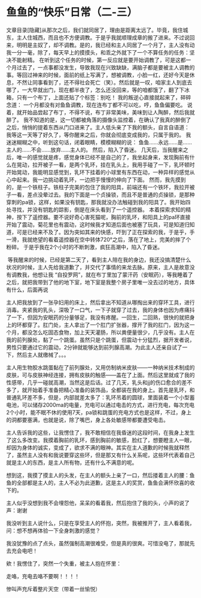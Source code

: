 # 鱼鱼的“快乐”日常（二-三）

文章目录[隐藏]从那次之后，我们就同居了，理由是距离太远了。毕竟，我住城东，主人住城西，而且也不方便调教。于是乎我就顺理成章的搬了进来。不过说回来，明明是主奴了，却不调教。是的，我已经和主人同居了一个月了，主人没有动我一分一毫，除了，每天早上的摸摸头，和乖之外就下了一个不算任务的任务：坚决不能射精。
在听到这个任务的时候，第一反应就是要开始调教了，可是这都一个月过去了，一点事都没发生，导致我现在兴致缺缺，满脑子都是要被主人调教的事。等回过神来的时候，面前的纸上写满了，想被调教，小脸一红，还好今天是休息，不然让同事看到了，还不得社会死亡（笑）。然后就是一叹，咱家主人到底去哪了，一大早就出门，现在都半夜了，怎么还没回来，等的咱都饿了，翻了下冰箱，只有一个布丁，上面还贴了个标签：别吃！
我的叛逆心直接就起来了，碎碎念道：
一个月都没有对鱼鱼调教，现在连布丁都不可以吃，哼，鱼鱼偏要吃。
说着，就开始品尝起了布丁，不得不说，布丁非常美味，美味到让人陶醉，然后我就醉了。
我不知道的是，这一切都被角落的摄像头监控着，在确认了我真的醉倒了之后，悄悄的提着东西从门口进来了。主人低头亲了下我的额头，自言自语道：
我等这一天等了好久了，等你醒来之后，你就会彻底变成我的，只属于我的。
我迷迷糊糊之中，听到这句话，闭着眼睛，模模糊糊的说：
鱼鱼……永远……是……主人的……不会……放弃……主人的。
然后，陷入了昏迷。
几天后，当我醒来之后，唯一的感觉就是疼，感觉身体已经不是自己的了，我坐起身来，发现胸前有什么在晃动，拉开被子一看，是两个乳环，挂在乳头上，我用手碰了一下，乳环顿时开始晃动，我能明显感觉到，乳环下挂着的小球里有东西在动，一种异样的感觉从心中起来。我一边挑动着乳环，一边把手慢慢的伸向了下面。
然而，我先摸到的，是一个铁柱子。铁柱子完美的包住了我的阳具，前端还有一个铁环，我拉开被子一看，差点没晕过去。我的下面是一个贞操锁，而且不是普通的贞操锁，是那种穿刺的pa锁，这样，如果没有钥匙，那我就没办法触碰到我的阳具了。我开始四处寻找，并没有钥匙的踪影，倒是在床头看到了一个遥控器。
本着探索求知的精神，按下了遥控器。要不说好奇心害死猫呢，胸前的乳环，和阳具上的pa环直接开始了震动，菊花里也有震动，这时候我才知道后面也被塞了玩具，可是知道归知道，可是已经来不及了。因为突如其来的快感，吓到了正在探索的我，于是乎，手一滑，我就绝望的看着遥控器在空中转体720°之后，落在了地上，完美的摔了个粉碎。
于是乎我在2个小时的不断刺激，疯狂高潮中，陷入了昏迷。

 等我醒来的时候，已经是第二天了，看到主人陪在我的身边，我还没搞清楚什么状况的时候，主人先给我道歉了，并交代了事情的来龙去脉。原来，主人是故意没有调教我，他想让我 “自投罗网”，就在布丁里加了蒙汗药（安眠药），等我睡着了之后，就把我带到了他的地下室，地下室是我整个房子里唯一没去过的地方，具体有什么，后面再说

主人把我放到了一张孕妇用的床上，然后拿出不知道从哪掏出来的穿环工具，进行消毒。夹紧我的乳头，深吸了一口气，一下子就穿了过去，我的身体也因为疼痛抖了一下，但因为安眠药的分量够足，我没有疼醒。一回生，二回熟，很快的就把身上的环都穿了。肛门处，主人拿出了一个肛门扩张器，撑开了我的肛门，因为这一个月，都没怎么吃固态食物，加上天天灌肠，所以粪便量很少，几乎没有。主人在我的前列腺处，黏了一个跳蛋。虽然只是个跳蛋，但震动十分猛烈，据开发者说，男性只要通过它的震动，2分钟就能够达到前列腺高潮。为此主人还亲自试了一下，然后主人就缴械了。。。

主人用生物胶水跳蛋黏在了前列腺处，又用仿制纳米皮肤——一种纳米技术制成的皮肤，可与皮肤神经连接，拥有皮肤的触感——盖在了上面。然后这里就成了我的性感带，几乎一碰就高潮，当然这是后话。过了几天，乳头和jj的伤口愈合的差不多了，就开始着手准备把精心准备的装饰品，全都装在我的身上。首先是乳环，和普通乳环差不多，但是，内部就差太多了：乳环吊着的圆球，里面装着一个小型蓄电池，可以储存2000ma的电量，充电可以通过电击的方式，进行充电，每次充电2个小时，能不眠不休的使用7天，pa锁和跳蛋的充电方式也是这样，不过，身上的洞都要塞满，也就是说，除了嘴巴，身上各处敏感带都要遭受电击。

主人告诉我的这些，让我愣住了，我不敢相信在我昏迷的这段时间，在我身上发生了这么多改变。我摸着胸前的乳环，感到胸前的敏感，脸红了，想要瞪主人一眼，却因为身体的诚实，变成了，欲求不满的眼神。其实在主人道歉的时候我就释然了，虽然主人没有和我说要穿这些环，但是那又有什么关系呢，这些环代表着自己就是主人的东西，是主人所有物，还有什么不满意的呢。

想到这，我摸了摸主人的头发，在主人的额头上亲了一口，然后搂着主人的腰：鱼鱼的全部都是主人的，主人不必为此道歉，这是主人的奖赏，鱼鱼会满怀欣喜的收下的。

主人似乎没想到我不会埋怨他，呆呆的看着我，然后抱住了我的头，小声的说了声：谢谢

我没听到主人说什么，只是在享受主人的怀抱，突然，我被推开了，主人看着我，问：想不想再体验一下全身刺激的感觉？

我没犹豫的点了点头，虽然强制高潮很难受，但是真的很爽。可惜没电了，那就先去充会电吧！

欸！我愣住了，突然一个失重，被主人抱在怀里：

走咯，充电去咯不要啊！！！！

惨叫声充斥着整片天空（带着一丝愉悦）